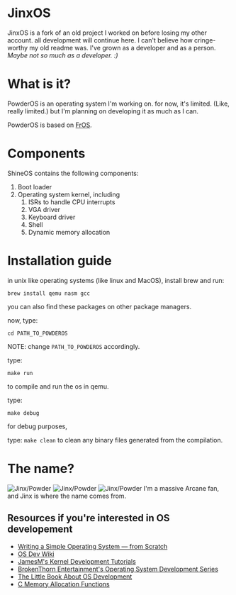 # JinxOS
JinxOS is a fork of an old project I worked on before losing my other account. all development will continue here.
I can't believe how cringe-worthy my old readme was. I've grown as a developer and as a person. *Maybe not so much as a developer. :)*

# What is it?
PowderOS is an operating system I'm working on. for now, it's limited. (Like, really limited.) but I'm planning on developing it as much as I can.

PowderOS is based on [FrOS](https://github.com/FRosner/FrOS/).

# Components
ShineOS contains the following components:
1. Boot loader
2. Operating system kernel, including
    1. ISRs to handle CPU interrupts
    2. VGA driver
    3. Keyboard driver
    4. Shell
    5. Dynamic memory allocation

# Installation guide

in unix like operating systems (like linux and MacOS), install brew and run:

`brew install qemu nasm gcc`

you can also find these packages on other package managers.

now, type:

`cd PATH_TO_POWDEROS`

NOTE: change `PATH_TO_POWDEROS` accordingly.

type:

`make run`

to compile and run the os in qemu.

type:

`make debug` 

for debug purposes,

type:
`make clean` to clean any binary files generated from the compilation.

# The name?
![Jinx/Powder](https://github.com/aboly47/PowderOS/blob/main/logo.jpeg)
![Jinx/Powder](https://github.com/aboly47/PowderOS/blob/main/logo1.jpeg)
![Jinx/Powder](https://github.com/aboly47/PowderOS/blob/main/logo2.jpeg)
I'm a massive Arcane fan, and Jinx is where the name comes from.

## Resources if you're interested in OS developement

- [Writing a Simple Operating System — from Scratch](https://www.cs.bham.ac.uk/~exr/lectures/opsys/10_11/lectures/os-dev.pdf)
- [OS Dev Wiki](https://wiki.osdev.org/Meaty_Skeleton)
- [JamesM's Kernel Development Tutorials](https://web.archive.org/web/20160412174753/http://www.jamesmolloy.co.uk/tutorial_html/index.html)
- [BrokenThorn Entertainment's Operating System Development Series](http://www.brokenthorn.com/Resources/OSDevIndex.html)
- [The Little Book About OS Development](https://littleosbook.github.io/)
- [C Memory Allocation Functions](http://www.sunshine2k.de/articles/coding/cmemalloc/cmemory.html)
